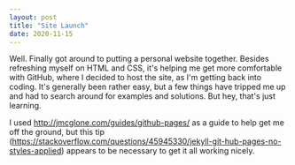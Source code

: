 ```yaml
---
layout: post
title: "Site Launch"
date: 2020-11-15
---
```


Well. Finally got around to putting a personal website together. Besides refreshing myself on HTML and CSS, it's 
helping me get more comfortable with GitHub, where I decided to host the site, as I'm getting back into coding. 
It's generally been rather easy, but a few things have tripped me up and had to search around for examples and solutions. 
But hey, that's just learning.

I used http://jmcglone.com/guides/github-pages/ as a guide to help get me off the ground, but this tip (https://stackoverflow.com/questions/45945330/jekyll-git-hub-pages-no-styles-applied) appears to be necessary to get it all working nicely.
